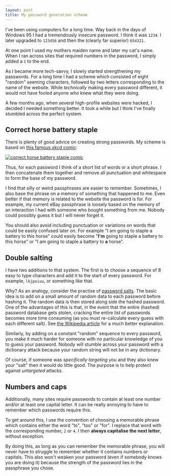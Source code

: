 ```yaml
---
layout: post
title: My password generation scheme
---
```


I've been using computers for a long time. Way back in the days of Windows 95 I had a tremendously insecure password. I think it was `1234`. I later upgraded to `123456` and then the (clearly far superior) `654321`. 

At one point I used my mothers maiden name and later my cat's name. When I ran across sites that required numbers in the password, I simply added a `1` to the end.


As I became more tech-savvy, I slowly started strengthening my passwords. For a long time I had a scheme which consisted of eight "random" seeming characters, followed by two letters corresponding to the name of the website. While *technically* making every password different, it would not have fooled anyone who knew what they were doing. 

A few months ago, when several high-profile websites were hacked, I decided I needed something better. It took a while but I think I've finally stumbled across the perfect system. 

## Correct horse battery staple

There is plenty of good advice on creating strong passwords. My scheme is based on [this famous xkcd comic](http://xkcd.com/936/):

[![correct horse battery staple comic](http://imgs.xkcd.com/comics/password_strength.png)](http://xkcd.com/936/)

Thus, for each password I think of a short list of words or a short phrase. I then concatenate them together and remove all punctuation and whitespace to form the base of my password. 

I find that silly or weird passphrases are easier to remember. Sometimes, I also base the phrase on a memory of something that happened to me. Even better if that memory is related to the website the password is for. For example, my current eBay passphrase is loosely based on the memory of an interaction I had with someone who bought something from me. Nobody could possibly guess it but I will never forget it. 

You should also avoid including punctuation or variations on words that could be easily confused later on. For example "I am going to staple a battery to this horse" could easily become "**I'm** going to staple a battery to this horse" or "I am going to staple a battery to **a** horse".

## Double salting

I have two additions to that system. The first is to choose a sequence of 8 easy to type characters and add it to the start of every password. For example, `lkjpoiuu`, or something like that. 

Why? As an analogy, consider the practise of [password salts](http://en.wikipedia.org/wiki/Salt_(cryptography)). The basic idea is to add on a small amount of random data to each password before hashing it. The random data is then stored along side the hashed password. One of the advantages of this is that, in the event that the entire (hashed) password database gets stolen, cracking the entire list of passwords becomes more time consuming (as you must re-calculate every guess with each different salt). See [the Wikipedia article](http://en.wikipedia.org/wiki/Salt_(cryptography)#Benefits) for a much better explanation. 

Similarly, by adding on a constant "random" sequence to every password, you make it much harder for someone with no particular knowledge of you to guess your password. Nobody will stumble across your password with a dictionary attack because your random string will not be in any dictionary. 

Of course, if someone was *specifically targeting you* and they also knew your "salt" then it would do little good. The purpose is to help protect against *untargeted* attacks. 

## Numbers and caps

Additionally, many sites require passwords to contain at least one number and/or at least one capital letter. It can be really annoying to have to remember which passwords require this. 

To get around this, I use the convention of choosing a memorable phrase which contains either the word "to", "too" or "for". I replace that word with the corresponding number, `2` or `4`. I then **always capitalise the next letter**, without exception. 

By doing this, as long as you can remember the memorable phrase, you will never have to struggle to remember whether it contains numbers or capitals. This also won't weaken your password (even if somebody knows you are doing it) because the strength of the password lies in the passphrase you chose. 
